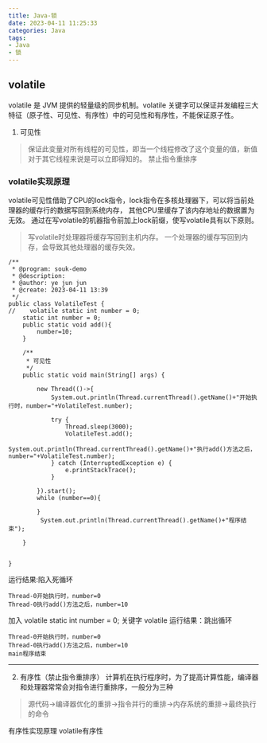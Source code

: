 ```yaml
---
title: Java-锁
date: 2023-04-11 11:25:33
categories: Java
tags:
- Java 
- 锁
---
```


## volatile
volatile 是 JVM 提供的轻量级的同步机制。volatile 关键字可以保证并发编程三大特征（原子性、可见性、有序性）中的可见性和有序性，不能保证原子性。
1. 可见性
> 保证此变量对所有线程的可见性，即当一个线程修改了这个变量的值，新值对于其它线程来说是可以立即得知的。
> 禁止指令重排序

### volatile实现原理
volatile可见性借助了CPU的lock指令，lock指令在多核处理器下，可以将当前处理器的缓存行的数据写回到系统内存，
其他CPU里缓存了该内存地址的数据置为无效。 通过在写volatile的机器指令前加上lock前缀，使写volatile具有以下原则。
>写volatile时处理器将缓存写回到主机内存。
>一个处理器的缓存写回到内存，会导致其他处理器的缓存失效。

```
/**
 * @program: souk-demo
 * @description:
 * @author: ye jun jun
 * @create: 2023-04-11 13:39
 */
public class VolatileTest {
//    volatile static int number = 0;
    static int number = 0;
    public static void add(){
        number=10;
    }

    /**
     * 可见性
     */
    public static void main(String[] args) {

        new Thread(()->{
            System.out.println(Thread.currentThread().getName()+"开始执行时，number="+VolatileTest.number);

            try {
                Thread.sleep(3000);
                VolatileTest.add();
                System.out.println(Thread.currentThread().getName()+"执行add()方法之后，number="+VolatileTest.number);
            } catch (InterruptedException e) {
                e.printStackTrace();
            }

        }).start();
        while (number==0){

        }
         System.out.println(Thread.currentThread().getName()+"程序结束");

    }


}
```
运行结果:陷入死循环
```
Thread-0开始执行时，number=0
Thread-0执行add()方法之后，number=10
```
加入  volatile static int number = 0; 关键字 volatile
运行结果：跳出循环

```
Thread-0开始执行时，number=0
Thread-0执行add()方法之后，number=10
main程序结束
```

---

2. 有序性（禁止指令重排序）
计算机在执行程序时，为了提高计算性能，编译器和处理器常常会对指令进行重排序，一般分为三种
> 源代码->编译器优化的重排->指令并行的重排->内存系统的重排->最终执行的命令

有序性实现原理
volatile有序性